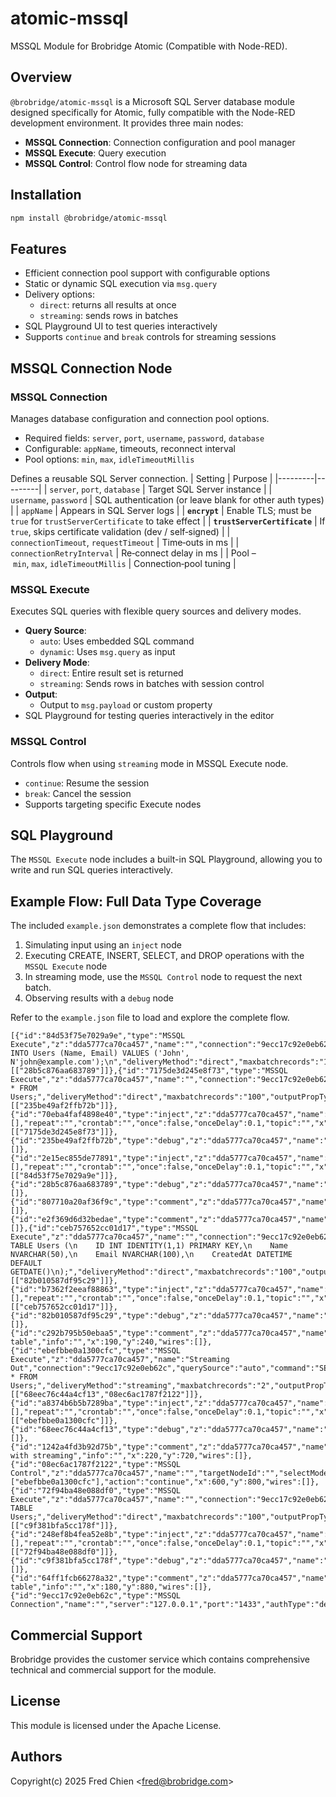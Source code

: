 # atomic-mssql

MSSQL Module for Brobridge Atomic (Compatible with Node-RED).

## Overview

`@brobridge/atomic-mssql` is a Microsoft SQL Server database module designed specifically for Atomic, fully compatible with the Node-RED development environment. It provides three main nodes:

- **MSSQL Connection**: Connection configuration and pool manager  
- **MSSQL Execute**: Query execution  
- **MSSQL Control**: Control flow node for streaming data


## Installation

```sh
npm install @brobridge/atomic-mssql
```


## Features

- Efficient connection pool support with configurable options  
- Static or dynamic SQL execution via `msg.query`  
- Delivery options:  
  - `direct`: returns all results at once  
  - `streaming`: sends rows in batches  
- SQL Playground UI to test queries interactively  
- Supports `continue` and `break` controls for streaming sessions  

## MSSQL Connection Node

### MSSQL Connection

Manages database configuration and connection pool options.

- Required fields: `server`, `port`, `username`, `password`, `database`
- Configurable: `appName`, timeouts, reconnect interval
- Pool options: `min`, `max`, `idleTimeoutMillis`

Defines a reusable SQL Server connection.
| Setting | Purpose |
|---------|---------|
| `server`, `port`, `database` | Target SQL Server instance |
| `username`, `password` | SQL authentication (or leave blank for other auth types) |
| `appName` | Appears in SQL Server logs |
| **`encrypt`** | Enable TLS; must be `true` for `trustServerCertificate` to take effect |
| **`trustServerCertificate`** | If `true`, skips certificate validation (dev / self‑signed) |
| `connectionTimeout`, `requestTimeout` | Time‑outs in ms |
| `connectionRetryInterval` | Re‑connect delay in ms |
| Pool – `min`, `max`, `idleTimeoutMillis` | Connection‑pool tuning |

### MSSQL Execute

Executes SQL queries with flexible query sources and delivery modes.

- **Query Source**:
  - `auto`: Uses embedded SQL command
  - `dynamic`: Uses `msg.query` as input
- **Delivery Mode**:
  - `direct`: Entire result set is returned
  - `streaming`: Sends rows in batches with session control
- **Output**:
  - Output to `msg.payload` or custom property
- SQL Playground for testing queries interactively in the editor

### MSSQL Control

Controls flow when using `streaming` mode in MSSQL Execute node.

- `continue`: Resume the session
- `break`: Cancel the session
- Supports targeting specific Execute nodes

## SQL Playground

The `MSSQL Execute` node includes a built-in SQL Playground, allowing you to write and run SQL queries interactively.

## Example Flow: Full Data Type Coverage

The included `example.json` demonstrates a complete flow that includes:

1. Simulating input using an `inject` node
2. Executing CREATE, INSERT, SELECT, and DROP operations with the `MSSQL Execute` node
3. In streaming mode, use the `MSSQL Control` node to request the next batch.
4. Observing results with a `debug` node

Refer to the `example.json` file to load and explore the complete flow.
```
[{"id":"84d53f75e7029a9e","type":"MSSQL Execute","z":"dda5777ca70ca457","name":"","connection":"9ecc17c92e0eb62c","querySource":"auto","command":"INSERT INTO Users (Name, Email) VALUES ('John', N'john@example.com');\n","deliveryMethod":"direct","maxbatchrecords":"100","outputPropType":"msg","outputProp":"payload","x":360,"y":440,"wires":[["28b5c876aa683789"]]},{"id":"7175de3d245e8f73","type":"MSSQL Execute","z":"dda5777ca70ca457","name":"","connection":"9ecc17c92e0eb62c","querySource":"auto","command":"SELECT * FROM Users;","deliveryMethod":"direct","maxbatchrecords":"100","outputPropType":"msg","outputProp":"payload","x":360,"y":600,"wires":[["235be49af2ffb72b"]]},{"id":"70eba4faf4898e40","type":"inject","z":"dda5777ca70ca457","name":"","props":[],"repeat":"","crontab":"","once":false,"onceDelay":0.1,"topic":"","x":170,"y":600,"wires":[["7175de3d245e8f73"]]},{"id":"235be49af2ffb72b","type":"debug","z":"dda5777ca70ca457","name":"","active":true,"tosidebar":true,"console":false,"tostatus":false,"complete":"false","statusVal":"","statusType":"auto","x":590,"y":600,"wires":[]},{"id":"2e15ec855de77891","type":"inject","z":"dda5777ca70ca457","name":"","props":[],"repeat":"","crontab":"","once":false,"onceDelay":0.1,"topic":"","x":170,"y":440,"wires":[["84d53f75e7029a9e"]]},{"id":"28b5c876aa683789","type":"debug","z":"dda5777ca70ca457","name":"","active":true,"tosidebar":true,"console":false,"tostatus":false,"complete":"false","statusVal":"","statusType":"auto","x":590,"y":440,"wires":[]},{"id":"807710a20af36f9c","type":"comment","z":"dda5777ca70ca457","name":"Insert","info":"","x":170,"y":400,"wires":[]},{"id":"e2f369d6d32bedae","type":"comment","z":"dda5777ca70ca457","name":"Query","info":"","x":170,"y":560,"wires":[]},{"id":"ceb757652cc01d17","type":"MSSQL Execute","z":"dda5777ca70ca457","name":"","connection":"9ecc17c92e0eb62c","querySource":"auto","command":"CREATE TABLE Users (\n    ID INT IDENTITY(1,1) PRIMARY KEY,\n    Name NVARCHAR(50),\n    Email NVARCHAR(100),\n    CreatedAt DATETIME DEFAULT GETDATE()\n);","deliveryMethod":"direct","maxbatchrecords":"100","outputPropType":"msg","outputProp":"payload","x":360,"y":280,"wires":[["82b010587df95c29"]]},{"id":"b7362f2eeaf88863","type":"inject","z":"dda5777ca70ca457","name":"","props":[],"repeat":"","crontab":"","once":false,"onceDelay":0.1,"topic":"","x":170,"y":280,"wires":[["ceb757652cc01d17"]]},{"id":"82b010587df95c29","type":"debug","z":"dda5777ca70ca457","name":"","active":true,"tosidebar":true,"console":false,"tostatus":false,"complete":"false","statusVal":"","statusType":"auto","x":590,"y":280,"wires":[]},{"id":"c292b795b50ebaa5","type":"comment","z":"dda5777ca70ca457","name":"Create table","info":"","x":190,"y":240,"wires":[]},{"id":"ebefbbe0a1300cfc","type":"MSSQL Execute","z":"dda5777ca70ca457","name":"Streaming Out","connection":"9ecc17c92e0eb62c","querySource":"auto","command":"SELECT * FROM Users;","deliveryMethod":"streaming","maxbatchrecords":"2","outputPropType":"msg","outputProp":"payload","x":360,"y":760,"wires":[["68eec76c44a4cf13","08ec6ac1787f2122"]]},{"id":"a8374b6b5b7289ba","type":"inject","z":"dda5777ca70ca457","name":"","props":[],"repeat":"","crontab":"","once":false,"onceDelay":0.1,"topic":"","x":170,"y":760,"wires":[["ebefbbe0a1300cfc"]]},{"id":"68eec76c44a4cf13","type":"debug","z":"dda5777ca70ca457","name":"","active":true,"tosidebar":true,"console":false,"tostatus":false,"complete":"false","statusVal":"","statusType":"auto","x":590,"y":760,"wires":[]},{"id":"1242a4fd3b92d75b","type":"comment","z":"dda5777ca70ca457","name":"Query with streaming","info":"","x":220,"y":720,"wires":[]},{"id":"08ec6ac1787f2122","type":"MSSQL Control","z":"dda5777ca70ca457","name":"","targetNodeId":"","selectMode":"specific","selectedNodes":["ebefbbe0a1300cfc"],"action":"continue","x":600,"y":800,"wires":[]},{"id":"72f94ba48e088df0","type":"MSSQL Execute","z":"dda5777ca70ca457","name":"","connection":"9ecc17c92e0eb62c","querySource":"auto","command":"DROP TABLE Users;","deliveryMethod":"direct","maxbatchrecords":"100","outputPropType":"msg","outputProp":"payload","x":360,"y":920,"wires":[["c9f381bfa5cc178f"]]},{"id":"248ef8b4fea52e8b","type":"inject","z":"dda5777ca70ca457","name":"","props":[],"repeat":"","crontab":"","once":false,"onceDelay":0.1,"topic":"","x":170,"y":920,"wires":[["72f94ba48e088df0"]]},{"id":"c9f381bfa5cc178f","type":"debug","z":"dda5777ca70ca457","name":"","active":true,"tosidebar":true,"console":false,"tostatus":false,"complete":"false","statusVal":"","statusType":"auto","x":590,"y":920,"wires":[]},{"id":"64ff1fcb66278a32","type":"comment","z":"dda5777ca70ca457","name":"Drop table","info":"","x":180,"y":880,"wires":[]},{"id":"9ecc17c92e0eb62c","type":"MSSQL Connection","name":"","server":"127.0.0.1","port":"1433","authType":"default","domain":"","database":"example","appName":"atomic","encryption":true,"trustServerCertificate":true,"poolMin":1,"poolMax":10,"poolIdleTimeoutMillis":30000,"requestTimeout":15000,"connectionTimeout":15000,"connectionRetryInterval":3000}]
```

## Commercial Support

Brobridge provides the customer service which contains comprehensive technical and commercial support for the module.

## License

This module is licensed under the Apache License.

## Authors

Copyright(c) 2025 Fred Chien <<fred@brobridge.com>>